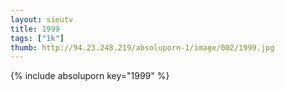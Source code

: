 ```yaml
--- 
layout: sieutv
title: 1999
tags: ["1k"]
thumb: http://94.23.248.219/absoluporn-1/image/002/1999.jpg
---
```

{% include absoluporn key="1999" %} 
